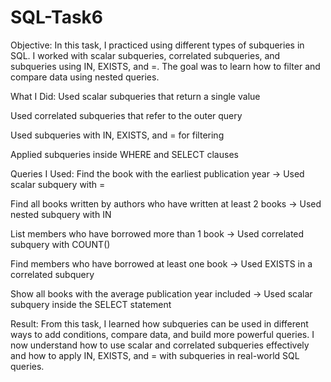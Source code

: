 # SQL-Task6
Objective:
In this task, I practiced using different types of subqueries in SQL. I worked with scalar subqueries, correlated subqueries, and subqueries using IN, EXISTS, and =. The goal was to learn how to filter and compare data using nested queries.

What I Did:
Used scalar subqueries that return a single value

Used correlated subqueries that refer to the outer query

Used subqueries with IN, EXISTS, and = for filtering

Applied subqueries inside WHERE and SELECT clauses

Queries I Used:
Find the book with the earliest publication year
→ Used scalar subquery with =

Find all books written by authors who have written at least 2 books
→ Used nested subquery with IN

List members who have borrowed more than 1 book
→ Used correlated subquery with COUNT()

Find members who have borrowed at least one book
→ Used EXISTS in a correlated subquery

Show all books with the average publication year included
→ Used scalar subquery inside the SELECT statement

Result:
From this task, I learned how subqueries can be used in different ways to add conditions, compare data, and build more powerful queries. I now understand how to use scalar and correlated subqueries effectively and how to apply IN, EXISTS, and = with subqueries in real-world SQL queries.
